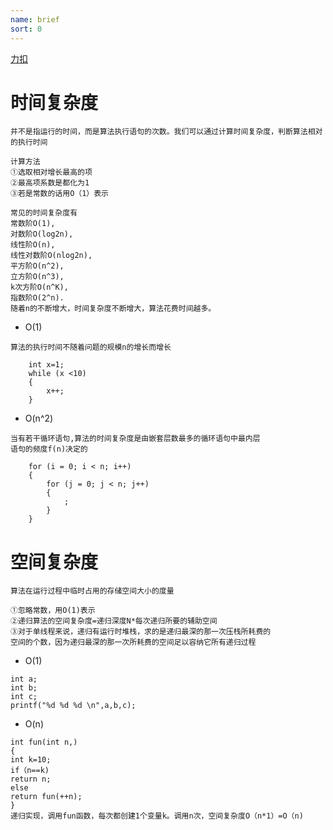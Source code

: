 ```yaml
---
name: brief
sort: 0
---
```


[力扣](https://leetcode-cn.com/problemset/all/)

# 时间复杂度

```
并不是指运行的时间，而是算法执行语句的次数。我们可以通过计算时间复杂度，判断算法相对的执行时间

计算方法
①选取相对增长最高的项
②最高项系数是都化为1
③若是常数的话用O（1）表示

```

```
常见的时间复杂度有
常数阶O(1),
对数阶O(log2n),
线性阶O(n),
线性对数阶O(nlog2n),
平方阶O(n^2),
立方阶O(n^3),
k次方阶O(n^K),
指数阶O(2^n).
随着n的不断增大，时间复杂度不断增大，算法花费时间越多。

```

- O(1)

```
算法的执行时间不随着问题的规模n的增长而增长

    int x=1;
	while (x <10)
	{
		x++;
	}
```

- O(n^2)

```
当有若干循环语句,算法的时间复杂度是由嵌套层数最多的循环语句中最内层
语句的频度f(n)决定的

	for (i = 0; i < n; i++)
	{
		for (j = 0; j < n; j++)
		{
			;
		}
	}
```


# 空间复杂度

```
算法在运行过程中临时占用的存储空间大小的度量

①忽略常数，用O(1)表示
②递归算法的空间复杂度=递归深度N*每次递归所要的辅助空间
③对于单线程来说，递归有运行时堆栈，求的是递归最深的那一次压栈所耗费的
空间的个数，因为递归最深的那一次所耗费的空间足以容纳它所有递归过程

```

- O(1)

```
int a;
int b;
int c;
printf("%d %d %d \n",a,b,c);

```

- O(n)

```
int fun(int n,)
{
int k=10;
if（n==k)
return n;
else
return fun(++n);
}
递归实现，调用fun函数，每次都创建1个变量k。调用n次，空间复杂度O（n*1）=O（n)

```

